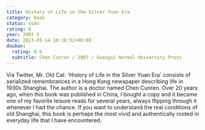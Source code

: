 ```yaml
---
title: History of Life in the Silver Yuan Era
category: book
status: todo
rating: 0
year: 2007-5
date: 2023-05-14 10:16:52+08:00
douban:
  rating: 8.6
  subtitle: Chen Cunren / 2007 / Guangxi Normal University Press
---
```


Via Twitter, Mr. Old Cat: 'History of Life in the Silver Yuan Era' consists of serialized remembrances in a Hong Kong newspaper describing life in 1930s Shanghai. The author is a doctor named Chen Cunren. Over 20 years ago, when this book was published in China, I bought a copy and it became one of my favorite leisure reads for several years, always flipping through it whenever I had the chance. If you want to understand the real conditions of old Shanghai, this book is perhaps the most vivid and authentically rooted in everyday life that I have encountered.
